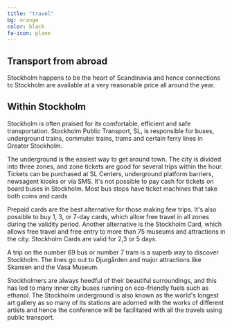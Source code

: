 ```yaml
---
title: "travel"
bg: orange
color: black
fa-icon: plane
---
```


## **Transport from abroad**

Stockholm happens to be the heart of Scandinavia and hence connections to Stockholm are
available at a very reasonable price all around the year.

## **Within Stockholm**

Stockholm is often praised for its comfortable, efficient and safe transportation. Stockholm
Public Transport, SL, is responsible for buses, underground trains, commuter trains, trams and
certain ferry lines in Greater Stockholm.

The underground is the easiest way to get around town. The city is divided into three zones, and
zone tickets are good for several trips within the hour. Tickets can be purchased at SL Centers,
underground platform barriers, newsagent kiosks or via SMS. It's not possible to pay cash for
tickets on board buses in Stockholm. Most bus stops have ticket machines that take both coins
and cards

Prepaid cards are the best alternative for those making few trips. It's also possible to buy 1, 3, or
7-day cards, which allow free travel in all zones during the validity period. Another alternative is
the Stockholm Card, which allows free travel and free entry to more than 75 museums and
attractions in the city. Stockholm Cards are valid for 2,3 or 5 days.

A trip on the number 69 bus or number 7 tram is a superb way to discover Stockholm. The lines
go out to Djurgården and major attractions like Skansen and the Vasa Museum.

Stockholmers are always heedful of their beautiful surroundings, and this has led to many inner
city buses running on eco-friendly fuels such as ethanol. The Stockholm underground is also
known as the world's longest art gallery as so many of its stations are adorned with the
works of different artists and hence the conference will be facilitated with all the travels using
public transport.